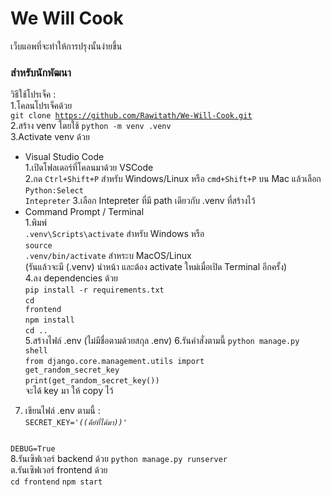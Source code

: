 # We Will Cook
เว็บแอพที่จะทำให้การปรุงนั้นง่ายขึ้น

### สำหรับนักพัฒนา
วิธีใช้โปรเจ็ค :<br>
1.โคลนโปรเจ็คด้วย<br> <code>git clone https://github.com/Rawitath/We-Will-Cook.git</code><br>
2.สร้าง venv โดยใช้ <code>python -m venv .venv</code><br>
3.Activate venv ด้วย<br>
* Visual Studio Code<br>
    1.เปิดโฟลเดอร์ที่โคลนมาด้วย VSCode<br>
    2.กด <code>Ctrl+Shift+P</code> สำหรับ Windows/Linux หรือ <code>cmd+Shift+P</code> บน Mac แล้วเลือก <code>Python:Select Intepreter</code>
    3.เลือก Intepreter ที่มี path เดียวกับ .venv ที่สร้างไว้
* Command Prompt / Terminal<br>
    1.พิมพ์<br>
    <code>.venv\Scripts\activate</code> สำหรับ Windows
    หรือ<br>
    <code>source .venv/bin/activate</code> สำหระบ MacOS/Linux<br>
    (รันแล้วจะมี (.venv) นำหน้า และต้อง activate ใหม่เมื่อเปิด Terminal อีกครั้ง)<br>
4.ลง dependencies ด้วย<br>
<code>pip install -r requirements.txt</code><br>
<code>cd frontend</code><br>
<code>npm install</code><br>
<code>cd ..</code><br>
5.สร้างไฟล์ .env (ไม่มีชื่อตามด้วยสกุล .env)
6.รันคำสั่งตามนี้
<code>python manage.py shell</code><br>
<code>from django.core.management.utils import get_random_secret_key</code><br>
<code>print(get_random_secret_key())</code><br>
จะได้ key มา ให้ copy ไว้<br>
7. เขียนไฟล์ .env ตามนี้ :<br>
<code>SECRET_KEY='*((คีย์ที่ได้มา))*'</code><br>
<code>
DEBUG=True</code><br>
8.รันเซิฟเวอร์ backend ด้วย <code>python manage.py runserver</code><br>
ต.รันเซิฟเวอร์ frontend ด้วย<br>
<code>cd frontend</code>
<code>npm start</code>
